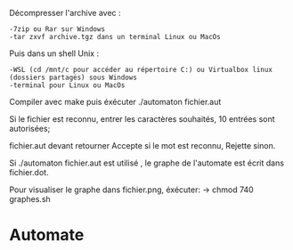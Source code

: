 Décompresser l'archive avec :
    
    -7zip ou Rar sur Windows
    -tar zxvf archive.tgz dans un terminal Linux ou MacOs

Puis dans un shell Unix :
    
    -WSL (cd /mnt/c pour accéder au répertoire C:) ou Virtualbox linux (dossiers partagés) sous Windows
    -terminal pour Linux ou MacOs

Compiler avec make
puis éxécuter ./automaton fichier.aut

Si le fichier est reconnu, entrer les caractères souhaités, 10 entrées sont autorisées;

fichier.aut devant retourner Accepte si le mot est reconnu, Rejette sinon.

Si ./automaton fichier.aut est utilisé , le graphe de l'automate est écrit dans fichier.dot.

Pour visualiser le graphe dans fichier.png, éxécuter:
    -> chmod 740 graphes.sh 



# Automate
